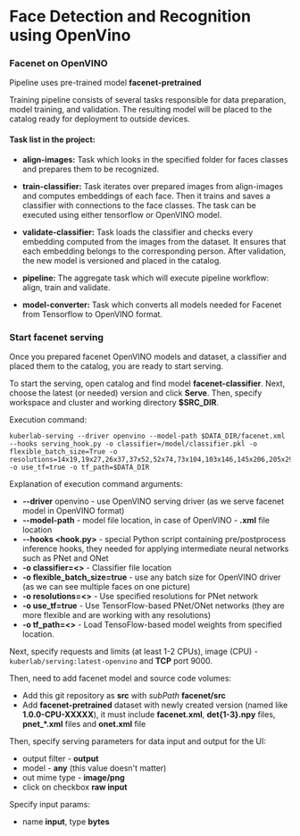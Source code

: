 # Face Detection and Recognition using OpenVino

### Facenet on OpenVINO
Pipeline uses pre-trained model **facenet-pretrained**

Training pipeline consists of several tasks responsible for data preparation, model training, and validation.
The resulting model will be placed to the catalog ready for deployment to outside devices.

#### Task list in the project:

* **align-images:** Task which looks in the specified folder for faces
classes and prepares them to be recognized.

* **train-classifier:** Task iterates over prepared images from
align-images and computes embeddings of each face. Then it trains and
 saves a classifier with connections to the face classes. The task can
  be executed using either tensorflow or OpenVINO model.

* **validate-classifier:** Task loads the classifier and checks every
 embedding computed from the images from the dataset. It ensures that
  each embedding belongs to the corresponding person. After validation,
   the new model is versioned and placed in the catalog.

* **pipeline:** The aggregate task which will execute pipeline workflow:
 align, train and validate.

* **model-converter:** Task which converts all models needed for Facenet
 from Tensorflow to OpenVINO format.


### Start facenet serving

Once you prepared facenet OpenVINO models and dataset, a classifier and
 placed them to the catalog, you are ready to start serving.

To start the serving, open catalog and find model **facenet-classifier**.
Next, choose the latest (or needed) version and click **Serve**. Then,
specify workspace and cluster and working directory **$SRC_DIR**.

Execution command:

```
kuberlab-serving --driver openvino --model-path $DATA_DIR/facenet.xml --hooks serving_hook.py -o classifier=/model/classifier.pkl -o flexible_batch_size=True -o resolutions=14x19,19x27,26x37,37x52,52x74,73x104,103x146,145x206,205x290 -o use_tf=true -o tf_path=$DATA_DIR
```

Explanation of execution command arguments:
 - **--driver** openvino - use OpenVINO serving driver (as we serve facenet model in OpenVINO format)
 - **--model-path** - model file location, in case of OpenVINO - **.xml** file location
 - **--hooks <hook.py>** - special Python script containing pre/postprocess inference hooks,
they needed for applying intermediate neural networks such as PNet and ONet
 - **-o classifier=<>** - Classifier file location
 - **-o flexible_batch_size=true** - use any batch size for OpenVINO driver
(as we can see multiple faces on one picture)
 - **-o resolutions=<>** - Use specified resolutions for PNet network
 - **-o use_tf=true** - Use TensorFlow-based PNet/ONet networks (they are more
flexible and are working with any resolutions)
 - **-o tf_path=<>** - Load TensoFlow-based model weights from specified location.

Next, specify requests and limits (at least 1-2 CPUs), image (CPU) -
`kuberlab/serving:latest-openvino` and **TCP** port 9000.

Then, need to add facenet model and source code volumes:
 - Add this git repository as **src** with *subPath* **facenet/src**
 - Add **facenet-pretrained** dataset with newly created version (named
 like **1.0.0-CPU-XXXXX**), it must include **facenet.xml**, **det{1-3}.npy** files,
 **pnet_*.xml** files and **onet.xml** file

Then, specify serving parameters for data input and output for the UI:
 - output filter - **output**
 - model - **any** (this value doesn't matter)
 - out mime type - **image/png**
 - click on checkbox **raw input**

Specify input params:
 - name **input**, type **bytes**

